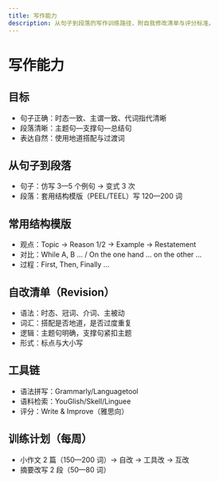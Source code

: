 ```yaml
---
title: 写作能力
description: 从句子到段落的写作训练路径，附自我修改清单与评分标准。
---
```


# 写作能力

## 目标

- 句子正确：时态一致、主谓一致、代词指代清晰
- 段落清晰：主题句—支撑句—总结句
- 表达自然：使用地道搭配与过渡词

## 从句子到段落

- 句子：仿写 3—5 个例句 → 变式 3 次
- 段落：套用结构模版（PEEL/TEEL）写 120—200 词

## 常用结构模版

- 观点：Topic → Reason 1/2 → Example → Restatement
- 对比：While A, B ... / On the one hand ... on the other ...
- 过程：First, Then, Finally ...

## 自改清单（Revision）

- 语法：时态、冠词、介词、主被动
- 词汇：搭配是否地道，是否过度重复
- 逻辑：主题句明确，支撑句紧扣主题
- 形式：标点与大小写

## 工具链

- 语法拼写：Grammarly/Languagetool
- 语料检索：YouGlish/Skell/Linguee
- 评分：Write & Improve（雅思向）

## 训练计划（每周）

- 小作文 2 篇（150—200 词）→ 自改 → 工具改 → 互改
- 摘要改写 2 段（50—80 词）


